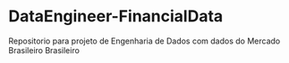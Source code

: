 # DataEngineer-FinancialData
Repositorio para projeto de Engenharia de Dados com dados do Mercado Brasileiro Brasileiro
